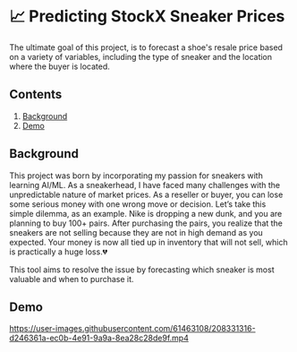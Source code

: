 # 📈 **Predicting StockX Sneaker Prices**

The ultimate goal of this project, is to forecast a shoe's resale price based on a variety of variables, including the type of sneaker and the location where the buyer is located.



## **Contents**

1. [Background](#Background)
2. [Demo](#Demo)


## **Background**
This project was born by incorporating my passion for sneakers with learning AI/ML. As a sneakerhead, I have faced many challenges with the unpredictable nature of market prices. As a reseller or buyer, you can lose some serious money with one wrong move or decision. Let’s take this simple dilemma, as an example. Nike is dropping a new dunk, and you are planning to buy 100+ pairs. After purchasing the pairs, you realize that the sneakers are not selling because they are not in high demand as you expected. Your money is now all tied up in inventory that will not sell, which is practically a huge loss.💔

This tool aims to resolve the issue by forecasting which sneaker is most valuable and when to purchase it.

## **Demo**
https://user-images.githubusercontent.com/61463108/208331316-d246361a-ec0b-4e91-9a9a-8ea28c28de9f.mp4

